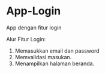 # App-Login
App dengan fitur login

Alur Fitur Login:
1. Memasukkan email dan password
2. Memvalidasi masukan.
3. Menampilkan halaman beranda.

